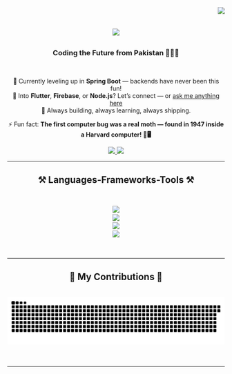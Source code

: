 <img align="right" src="https://visitor-badge.laobi.icu/badge?page_id=bangash-00.bangash-00" />

<h1 align="center">
    <img src="https://readme-typing-svg.herokuapp.com/?font=Righteous&size=35&center=true&vCenter=true&width=500&height=70&duration=8000&lines=Hi+There!+👋;+I'm+Bilawal+Hussain!;+Software+Engineer+🚀;+🌱+Learning+Every+Day;+🤝+Collaborator;" />
</h1>

<h3 align="center">Coding the Future from Pakistan 🚀🇵🇰</h3>

<br/>

<div align="center">

🚀 Currently leveling up in **Spring Boot** — backends have never been this fun!  
💬 Into **Flutter**, **Firebase**, or **Node.js**? Let’s connect — or [ask me anything here](https://github.com/bangash-00/bangash-00/issues)  
🎯 Always building, always learning, always shipping.  

⚡ Fun fact: **The first computer bug was a real moth — found in 1947 inside a Harvard computer! 🐛🖥️**

</div>



<div align="center"> 
  <a href="mailto:dev.bilawalhussain@gmail.com">
    <img src="https://img.shields.io/badge/Gmail-333333?style=for-the-badge&logo=gmail&logoColor=red"/>
  </a>
  <a href="https://www.linkedin.com/in/bilawal-hussain-9184a6243" target="_blank">
    <img src="https://img.shields.io/badge/LinkedIn-0077B5?style=for-the-badge&logo=linkedin&logoColor=white" target="_blank"/>
  </a>
</div>

<hr/>

<h2 align="center">⚒️ Languages-Frameworks-Tools ⚒️</h2>
<br/>

<div align="center">

<img src="https://skillicons.dev/icons?i=dart,java,kotlin,python,cpp,c" /><br>
<img src="https://skillicons.dev/icons?i=flutter,nodejs,spring,express" /><br>
<img src="https://skillicons.dev/icons?i=firebase,postgresql,mysql,mongodb" /><br>
<img src="https://skillicons.dev/icons?i=github,git,figma" /><br>

</div>

<br/>
<hr/>

<div align="center">
  <h2>🐍 My Contributions 🐍</h2>
  <br>
    <picture>
      <source media="(prefers-color-scheme: dark)" srcset="https://raw.githubusercontent.com/bangash-00/bangash-00/output/github-snake-dark.svg" />
      <source media="(prefers-color-scheme: light)" srcset="https://raw.githubusercontent.com/bangash-00/bangash-00/output/github-snake.svg" />
      <img alt="github-snake" src="https://raw.githubusercontent.com/bangash-00/bangash-00/output/github-snake.svg" />
    </picture>  
  <br/><br/><br/>
</div>

<hr/>
